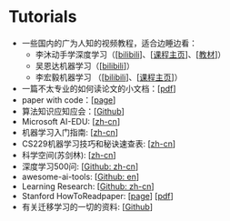 # Tutorials

- 一些国内的广为人知的视频教程，适合边睡边看：
  - 李沐动手学深度学习（[[bilibili](https://space.bilibili.com/1567748478/channel/seriesdetail?sid=358497)]、[[课程主页](https://courses.d2l.ai/zh-v2/)]、[[教材](https://zh-v2.d2l.ai/)]）
  - 吴恩达机器学习（[[bilibili](https://www.bilibili.com/video/BV1Pa411X76s/?spm_id_from=333.337.search-card.all.click&vd_source=62c6b20b70c91e96b6a69bd5e1f914a8)]）
  - 李宏毅机器学习  （[[bilibili](https://www.bilibili.com/video/BV1Wv411h7kN)]、[[课程主页](https://speech.ee.ntu.edu.tw/~hylee/ml/2022-spring.php)]）
- 一篇不太专业的如何读论文的小文档：\[[pdf](https://github.com/CS-BAOYAN/CSBasicKnowledge/blob/main/%E8%AE%BA%E6%96%87%E7%B2%97%E8%AF%BB%E6%94%BB%E7%95%A5.md)\]
- paper with code：[[page](https://paperswithcode.com/)]
- 算法知识应知应会：[[Github](https://github.com/nosuggest/Reflection_Summary)]
- Microsoft AI-EDU: [[zh-cn](https://microsoft.github.io/ai-edu/index.html)]
- 机器学习入门指南: [[zh-cn](https://tjxj.github.io/)]
- CS229机器学习技巧和秘诀速查表: [[zh-cn](https://stanford.edu/~shervine/l/zh/teaching/cs-229/cheatsheet-machine-learning-tips-and-tricks#)]
- 科学空间(苏剑林): [[zh-cn](https://spaces.ac.cn/)]
- 深度学习500问: [[Github: zh-cn](https://github.com/scutan90/DeepLearning-500-questions)]
- awesome-ai-tools: [[Github: en](https://github.com/NoFish-528/awesome-ai-tools)]
- Learning Research: [[Github: zh-cn](https://github.com/pengsida/learning_research)]
- Stanford HowToReadpaper: [[page](https://web.stanford.edu/class/ee384m/Handouts/HowtoReadPaper.pdf)] [[pdf](https://github.com/CS-BAOYAN/CSBasicKnowledge/blob/main/HowtoReadPaper.pdf)]
- 有关迁移学习的一切的资料: [[Github](https://github.com/jindongwang/transferlearning)]
